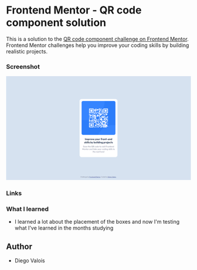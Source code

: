 # Frontend Mentor - QR code component solution

This is a solution to the [QR code component challenge on Frontend Mentor](https://www.frontendmentor.io/challenges/qr-code-component-iux_sIO_H). Frontend Mentor challenges help you improve your coding skills by building realistic projects. 

### Screenshot

![](images/Screenshot.png)

### Links


### What I learned

- I learned a lot about the placement of the boxes and now I'm testing what I've learned in the months studying

## Author

- Diego Valois
